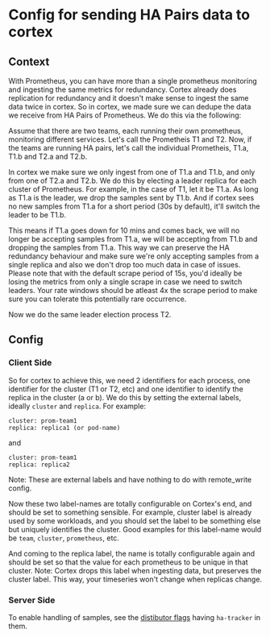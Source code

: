 # Config for sending HA Pairs data to cortex

## Context

With Prometheus, you can have more than a single prometheus monitoring and ingesting the same metrics for redundancy. Cortex already does replication for redundancy and it doesn't make sense to ingest the same data twice in cortex. So in cortex, we made sure we can dedupe the data we receive from HA Pairs of Prometheus. We do this via the following:

Assume that there are two teams, each running their own prometheus, monitoring different services. Let's call the Prometheis T1 and T2. Now, if the teams are running HA pairs, let's call the individual Prometheis, T1.a, T1.b and T2.a and T2.b.

In cortex we make sure we only ingest from one of T1.a and T1.b, and only from one of T2.a and T2.b. We do this by electing a leader replica for each cluster of Prometheus. For example, in the case of T1, let it be T1.a. As long as T1.a is the leader, we drop the samples sent by T1.b. And if cortex sees no new samples from T1.a for a short period (30s by default), it'll switch the leader to be T1.b.

This means if T1.a goes down for 10 mins and comes back, we will no longer be accepting samples from T1.a, we will be accepting from T1.b and dropping the samples from T1.a. This way we can preserve the HA redundancy behaviour and make sure we're only accepting samples from a single replica and also we don't drop too much data in case of issues. Please note that with the default scrape period of 15s, you'd ideally be losing the metrics from only a single scrape in case we need to switch leaders. Your rate windows should be atleast 4x the scrape period to make sure you can tolerate this potentially rare occurrence.

Now we do the same leader election process T2.

## Config

### Client Side

So for cortex to achieve this, we need 2 identifiers for each process, one identifier for the cluster (T1 or T2, etc) and one identifier to identify the replica in the cluster (a or b). We do this by setting the external labels, ideally `cluster` and `replica`. For example:

```
cluster: prom-team1
replica: replica1 (or pod-name)
```

and

```
cluster: prom-team1
replica: replica2
```

Note: These are external labels and have nothing to do with remote_write config.

Now these two label-names are totally configurable on Cortex's end, and should be set to something sensible. For example, cluster label is already used by some workloads, and you should set the label to be something else but uniquely identifies the cluster. Good examples for this label-name would be `team`, `cluster`, `prometheus`, etc.

And coming to the replica label, the name is totally configurable again and should be set so that the value for each prometheus to be unique in that cluster. Note: Cortex drops this label when ingesting data, but preserves the cluster label. This way, your timeseries won't change when replicas change.

### Server Side

To enable handling of samples, see the [distibutor flags](./arguments.md#ha-tracker) having `ha-tracker` in them.
